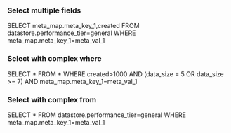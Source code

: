 ### Select multiple fields
SELECT meta_map.meta_key_1,created FROM datastore.performance_tier=general WHERE meta_map.meta_key_1=meta_val_1

### Select with complex where
SELECT * FROM * WHERE created>1000 AND (data_size = 5 OR data_size >= 7) AND meta_map.meta_key_1=meta_val_1

### Select with complex from
SELECT * FROM datastore.performance_tier=general WHERE meta_map.meta_key_1=meta_val_1